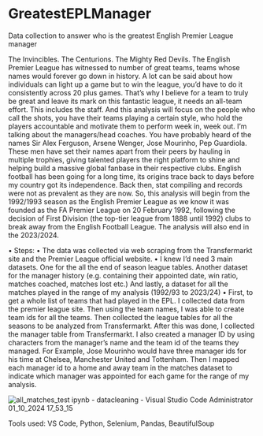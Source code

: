# GreatestEPLManager
Data collection to answer who is the greatest English Premier League manager

The Invincibles. The Centurions. The Mighty Red Devils. The English Premier League has witnessed to number of great teams, teams whose names would forever go down in history. A lot can be said about how individuals can light up a game but to win the league, you’d have to do it consistently across 20 plus games. That’s why I believe for a team to truly be great and leave its mark on this fantastic league, it needs an all-team effort. This includes the staff. And this analysis will focus on the people who call the shots, you have their teams playing a certain style, who hold the players accountable and motivate them to perform week in, week out. I’m talking about the managers/head coaches. You have probably heard of the names Sir Alex Ferguson, Arsene Wenger, Jose Mourinho, Pep Guardiola. These men have set their names apart from their peers by hauling in multiple trophies, giving talented players the right platform to shine and helping build a massive global fanbase in their respective clubs. 
English football has been going for a long time, its origins trace back to days before my country got its independence. Back then, stat compiling and records were not as prevalent as they are now. So, this analysis will begin from the 1992/1993 season as the English Premier League as we know it was founded as the FA Premier League on 20 February 1992, following the decision of First Division (the top-tier league from 1888 until 1992) clubs to break away from the English Football League. The analysis will also end in the 2023/2024.

•	Steps:
•	The data was collected via web scraping from the Transfermarkt site and the Premier League official website.
•	I knew I’d need 3 main datasets. One for the all the end of season league tables. Another dataset for the manager history (e.g. containing their appointed date, win ratio, matches coached, matches lost etc.) And lastly, a dataset for all the matches played in the range of my analysis (1992/93 to 2023/24)
•	First, to get a whole list of teams that had played in the EPL. I collected data from the premier league site. Then using the team names, I was able to create team ids for all the teams. Then collected the league tables for all the seasons to be analyzed from Transfermarkt. After this was done, I collected the manager table from Transfermarkt. I also created a manager ID by using characters from the manager’s name and the team id of the teams they managed. For Example, Jose Mourinho would have three manager ids for his time at Chelsea, Manchester United and Tottenham. Then I mapped each manager id to a home and away team in the matches dataset to indicate which manager was appointed for each game for the range of my analysis.

![all_matches_test ipynb - datacleaning - Visual Studio Code  Administrator  01_10_2024 17_53_15](https://github.com/user-attachments/assets/7274c425-44dc-4c36-9d48-f14cad61ab99)


Tools used:
VS Code, Python, Selenium, Pandas, BeautifulSoup

